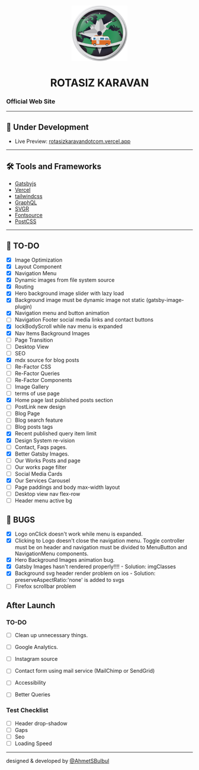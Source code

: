 <p align="center">
  <a href="https://rotasizkaravandotcom.vercel.app/">
    <img alt="Rotasiz Karavan" src="https://github.com/AhmetSBulbul/rotasizkaravandotcom/blob/main/src/images/logo-rozet.png?raw=true" width="150" />
  </a>
</p>
<h1 align="center">
  ROTASIZ KARAVAN
</h1>

### Official Web Site

---

## 🚀 Under Development

- Live Preview: [rotasizkaravandotcom.vercel.app](https://rotasizkaravandotcom.vercel.app/)

---

## 🛠 Tools and Frameworks

- [Gatsbyjs](https://www.gatsbyjs.com/)
- [Vercel](https://vercel.com/)
- [tailwindcss](https://tailwindcss.com/)
- [GraphQL](https://graphql.org/)
- [SVGR](https://react-svgr.com/)
- [Fontsource](https://fontsource.org/)
- [PostCSS](https://postcss.org/)

---

## 📝 TO-DO 

- [x] Image Optimization
- [x] Layout Component
- [x] Navigation Menu
- [x] Dynamic images from file system source
- [x] Routing
- [x] Hero background image slider with lazy load
- [x] Background image must be dynamic image not static (gatsby-image-plugin)
- [x] Navigation menu and button animation
- [ ] Navigation Footer social media links and contact buttons
- [x] lockBodyScroll while nav menu is expanded
- [x] Nav Items Background Images
- [ ] Page Transition
- [ ] Desktop View
- [ ] SEO
- [x] mdx source for blog posts
- [ ] Re-Factor CSS
- [ ] Re-Factor Queries
- [ ] Re-Factor Components
- [ ] Image Gallery
- [ ] terms of use page
- [x] Home page last published posts section
- [ ] PostLink new design
- [ ] Blog Page
- [ ] Blog search feature
- [ ] Blog posts tags
- [x] Recent published query item limit
- [x] Design System re-vision
- [ ] Contact, Faqs pages.
- [x] Better Gatsby Images.
- [ ] Our Works Posts and page
- [ ] Our works page filter
- [ ] Social Media Cards
- [x] Our Services Carousel
- [ ] Page paddings and body max-width layout
- [ ] Desktop view nav flex-row
- [ ] Header menu active bg

## 🐞 BUGS

- [x] Logo onClick doesn't work while menu is expanded.
- [x] Clicking to Logo doesn't close the navigation menu. Toggle controller must be on header and navigation must be divided to MenuButton and NavigationMenu components.
- [x] Hero Background Images animation bug.
- [x] Gatsby Images hasn't rendered properly!!!! - Solution: imgClasses
- [x] Background svg header render problem on ios - Solution: preserveAspectRatio:'none' is added to svgs
- [ ] Firefox scrollbar problem

## After Launch

### TO-DO

- [ ] Clean up unnecessary things.
- [ ] Google Analytics.
- [ ] Instagram source
- [ ] Contact form using mail service (MailChimp or SendGrid)
- [ ] Accessibility
- [ ] Better Queries


### Test Checklist

- [ ] Header drop-shadow
- [ ] Gaps
- [ ] Seo
- [ ] Loading Speed

---

designed & developed by [@AhmetSBulbul](https://ahmetsafabulbul.com/)
